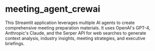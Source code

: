 # meeting_agent_crewai
This Streamlit application leverages multiple AI agents to create comprehensive meeting preparation materials. It uses OpenAI's GPT-4, Anthropic's Claude, and the Serper API for web searches to generate context analysis, industry insights, meeting strategies, and executive briefings.
